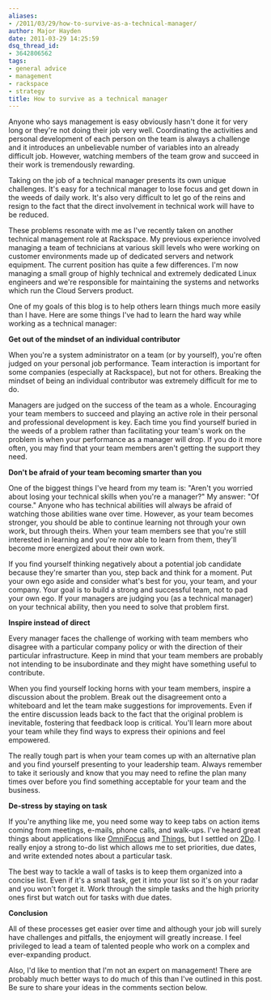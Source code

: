 ```yaml
---
aliases:
- /2011/03/29/how-to-survive-as-a-technical-manager/
author: Major Hayden
date: 2011-03-29 14:25:59
dsq_thread_id:
- 3642806562
tags:
- general advice
- management
- rackspace
- strategy
title: How to survive as a technical manager
---
```


Anyone who says management is easy obviously hasn't done it for very long or they're not doing their job very well. Coordinating the activities and personal development of each person on the team is always a challenge and it introduces an unbelievable number of variables into an already difficult job. However, watching members of the team grow and succeed in their work is tremendously rewarding.

Taking on the job of a technical manager presents its own unique challenges. It's easy for a technical manager to lose focus and get down in the weeds of daily work. It's also very difficult to let go of the reins and resign to the fact that the direct involvement in technical work will have to be reduced.

These problems resonate with me as I've recently taken on another technical management role at Rackspace. My previous experience involved managing a team of technicians at various skill levels who were working on customer environments made up of dedicated servers and network equipment. The current position has quite a few differences. I'm now managing a small group of highly technical and extremely dedicated Linux engineers and we're responsible for maintaining the systems and networks which run the Cloud Servers product.

One of my goals of this blog is to help others learn things much more easily than I have. Here are some things I've had to learn the hard way while working as a technical manager:

**Get out of the mindset of an individual contributor**

When you're a system administrator on a team (or by yourself), you're often judged on your personal job performance. Team interaction is important for some companies (especially at Rackspace), but not for others. Breaking the mindset of being an individual contributor was extremely difficult for me to do.

Managers are judged on the success of the team as a whole. Encouraging your team members to succeed and playing an active role in their personal and professional development is key. Each time you find yourself buried in the weeds of a problem rather than facilitating your team's work on the problem is when your performance as a manager will drop. If you do it more often, you may find that your team members aren't getting the support they need.

**Don't be afraid of your team becoming smarter than you**

One of the biggest things I've heard from my team is: "Aren't you worried about losing your technical skills when you're a manager?" My answer: "Of course." Anyone who has technical abilities will always be afraid of watching those abilities wane over time. However, as your team becomes stronger, you should be able to continue learning not through your own work, but through theirs. When your team members see that you're still interested in learning and you're now able to learn from them, they'll become more energized about their own work.

If you find yourself thinking negatively about a potential job candidate because they're smarter than you, step back and think for a moment. Put your own ego aside and consider what's best for you, your team, and your company. Your goal is to build a strong and successful team, not to pad your own ego. If your managers are judging you (as a technical manager) on your technical ability, then you need to solve that problem first.

**Inspire instead of direct**

Every manager faces the challenge of working with team members who disagree with a particular company policy or with the direction of their particular infrastructure. Keep in mind that your team members are probably not intending to be insubordinate and they might have something useful to contribute.

When you find yourself locking horns with your team members, inspire a discussion about the problem. Break out the disagreement onto a whiteboard and let the team make suggestions for improvements. Even if the entire discussion leads back to the fact that the original problem is inevitable, fostering that feedback loop is critical. You'll learn more about your team while they find ways to express their opinions and feel empowered.

The really tough part is when your team comes up with an alternative plan and you find yourself presenting to your leadership team. Always remember to take it seriously and know that you may need to refine the plan many times over before you find something acceptable for your team and the business.

**De-stress by staying on task**

If you're anything like me, you need some way to keep tabs on action items coming from meetings, e-mails, phone calls, and walk-ups. I've heard great things about applications like [OmniFocus][1] and [Things][2], but I settled on [2Do][3]. I really enjoy a strong to-do list which allows me to set priorities, due dates, and write extended notes about a particular task.

The best way to tackle a wall of tasks is to keep them organized into a concise list. Even if it's a small task, get it into your list so it's on your radar and you won't forget it. Work through the simple tasks and the high priority ones first but watch out for tasks with due dates.

**Conclusion**

All of these processes get easier over time and although your job will surely have challenges and pitfalls, the enjoyment will greatly increase. I feel privileged to lead a team of talented people who work on a complex and ever-expanding product.

Also, I'd like to mention that I'm not an expert on management! There are probably much better ways to do much of this than I've outlined in this post. Be sure to share your ideas in the comments section below.

 [1]: http://www.omnigroup.com/products/omnifocus/
 [2]: http://culturedcode.com/things/
 [3]: http://2doapp.com/